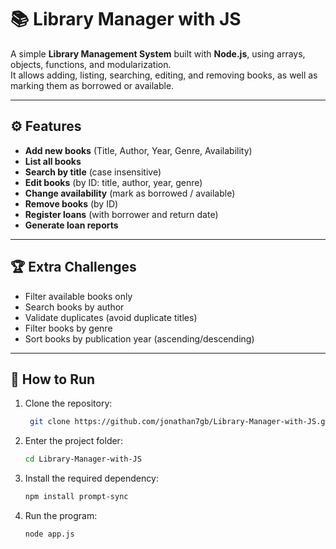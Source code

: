 # 📚 Library Manager with JS

A simple **Library Management System** built with **Node.js**, using arrays, objects, functions, and modularization.  
It allows adding, listing, searching, editing, and removing books, as well as marking them as borrowed or available.

---

## ⚙️ Features

- **Add new books** (Title, Author, Year, Genre, Availability)  
- **List all books**  
- **Search by title** (case insensitive)  
- **Edit books** (by ID: title, author, year, genre)  
- **Change availability** (mark as borrowed / available)  
- **Remove books** (by ID)  
- **Register loans** (with borrower and return date)  
- **Generate loan reports**  

---

## 🏆 Extra Challenges

- Filter available books only  
- Search books by author  
- Validate duplicates (avoid duplicate titles)  
- Filter books by genre  
- Sort books by publication year (ascending/descending)  

---

## 🚀 How to Run

1. Clone the repository:
   ```bash
    git clone https://github.com/jonathan7gb/Library-Manager-with-JS.git
   ```

2. Enter the project folder:
    ```bash
    cd Library-Manager-with-JS
    ```

3. Install the required dependency:
    ```bash
    npm install prompt-sync
    ```
4. Run the program:
    ```bash
    node app.js
    ```

